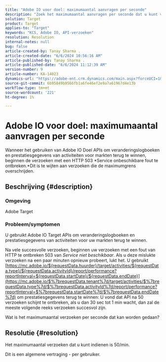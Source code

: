 ```yaml
---
title: "Adobe IO voor doel: maximumaantal aanvragen per seconde"
description: "Zoek het maximumaantal aanvragen per seconde dat u kunt verzenden met Adobe-IO-doel-API's."
solution: Target
product: Target
applies-to: "Target"
keywords: "KCS, Adobe IO, API-verzoeken"
resolution: Resolution
internal-notes: null
bug: false
article-created-by: Tanay Sharma .
article-created-date: "6/6/2024 10:56:16 AM"
article-published-by: Tanay Sharma .
article-published-date: "6/6/2024 11:12:39 AM"
version-number: 9
article-number: KA-14023
dynamics-url: "https://adobe-ent.crm.dynamics.com/main.aspx?forceUCI=1&pagetype=entityrecord&etn=knowledgearticle&id=2b83ec64-f323-ef11-840b-6045bd0065b6"
source-git-commit: 6b95849b9566fb1a6fe46ef2e9a7a61967d4e13b
workflow-type: tm+mt
source-wordcount: '221'
ht-degree: 1%

---
```


# Adobe IO voor doel: maximumaantal aanvragen per seconde


Wanneer het gebruiken van Adobe IO Doel APIs om veranderingslogboeken en prestatiesgegevens van activiteiten voor markten terug te winnen, beginnen de verzoeken met een HTTP 503 *Service onbeschikbare fout te ontbreken.*Dit is te wijten aan verzoeken die de maximumgrens overschrijden.

## Beschrijving {#description}


### Omgeving

Adobe Target

### Probleem/symptomen

U gebruikt Adobe IO Target APIs om veranderingslogboeken en prestatiesgegevens van activiteiten voor uw markten terug te winnen.

Na vele succesvolle verzoeken, beginnen uw verzoeken met een fout van HTTP te ontbreken 503 van *Service niet beschikbaar*. Als u deze mislukte verzoeken na een paar minuten opnieuw probeert, lukt het. U gebruikt [https://mc.adobe.io/${requestData.huurder}/target/activities/${requestData.type}/${requestData.activityId}/report/performance?reportInterval=${requestData.startDate}/${requestData.endDate}](https://mc.adobe.io/$%7brequestData.tenant%7d/target/activities/$%7brequestData.type%7d/$%7brequestData.activityId%7d/report/performance?reportInterval=$%7brequestData.startDate%7d/$%7brequestData.endDate%7d) om prestatiesgegevens terug te winnen: U vond dat API na 50 verzoeken schijnt te ontbreken, als u dan 30 sec tot 1 min wacht, dan zal de meeste volgende reeks verzoeken succesvol zijn.

Wat is het maximumaantal verzoeken per seconde dat kan worden gedaan?


## Resolutie {#resolution}


Het maximumaantal verzoeken dat u kunt indienen is 50/min.

Dit is een algemene vertraging - per gebruiker.
